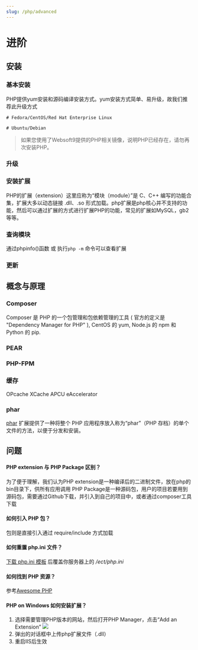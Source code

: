 ```yaml
---
slug: /php/advanced
---
```


# 进阶

## 安装

### 基本安装

PHP提供yum安装和源码编译安装方式。yum安装方式简单、易升级，故我们推荐此升级方式

```
# Fedora/CentOS/Red Hat Enterprise Linux

# Ubuntu/Debian
```

> 如果您使用了Websoft9提供的PHP相关镜像，说明PHP已经存在，请勿再次安装PHP。  

### 升级

###  安装扩展

PHP的扩展（extension）这里应称为“模块（module）”是 C、C++ 编写的功能合集，扩展大多以动态链接 .dll、.so 形式加载。php扩展是php核心并不支持的功能，然后可以通过扩展的方式进行扩展PHP的功能，常见的扩展如MySQL，gb2等等。

### 查询模块

通过phpinfo()函数 或 执行`php -m` 命令可以查看扩展

### 更新

## 概念与原理

### Composer

Composer 是 PHP 的一个包管理和包依赖管理的工具 ( 官方的定义是 "Dependency Manager for PHP" ), CentOS 的 yum, Node.js 的 npm 和 Python 的 pip.


### PEAR 

### PHP-FPM

### 缓存

OPcache
XCache
APCU
eAccelerator

### phar

[phar](https://www.php.net/manual/zh/intro.phar.php) 扩展提供了一种将整个 PHP 应用程序放入称为“phar”（PHP 存档）的单个文件的方法，以便于分发和安装。

## 问题

#### PHP extension 与 PHP Package 区别？

为了便于理解，我们认为PHP extension是一种编译后的二进制文件，放在php的bin目录下，供所有应用调用
PHP Package是一种源码包，用户的项目若要用到源码包，需要通过Github下载，并引入到自己的项目中，或者通过composer工具下载

#### 如何引入 PHP 包？

包则是直接引入通过 require/include 方式加载

#### 如何重置 php.ini 文件？

[下载 php.ini 模板](https://github.com/Websoft9/ansible-lamp/blob/master/roles/php/templates/php.ini) 后覆盖你服务器上的 */ect/php.ini*

#### 如何找到 PHP 资源？

参考[Awesome PHP](https://github.com/ziadoz/awesome-php)

#### PHP on Windows 如何安装扩展？

1. 选择需要管理PHP版本的网站，然后打开PHP Manager，点击“Add an Extension”
   ![](http://libs.websoft9.com/Websoft9/DocsPicture/zh/iis/iis-addphp-websoft9.png)
2. 弹出的对话框中上传php扩展文件（.dll）
3. 重启IIS后生效


